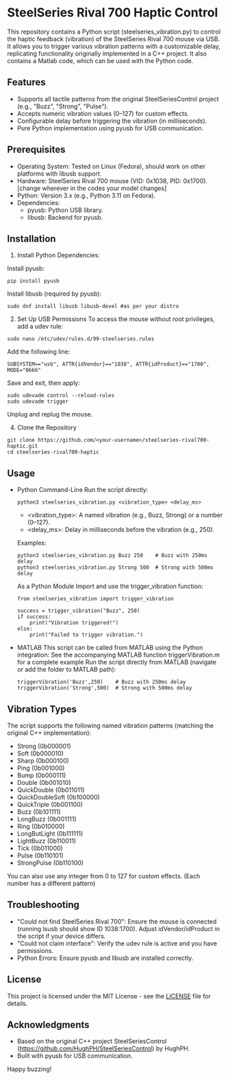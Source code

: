 # SteelSeries Rival 700 Haptic Control

This repository contains a Python script (steelseries_vibration.py) to control the haptic feedback (vibration) of the SteelSeries Rival 700 mouse via USB. It allows you to trigger various vibration patterns with a customizable delay, replicating functionality originally implemented in a C++ project. It also contains a Matlab code, which can be used with the Python code.

## Features
- Supports all tactile patterns from the original SteelSeriesControl project (e.g., "Buzz", "Strong", "Pulse").
- Accepts numeric vibration values (0–127) for custom effects.
- Configurable delay before triggering the vibration (in milliseconds).
- Pure Python implementation using pyusb for USB communication.

## Prerequisites
- Operating System: Tested on Linux (Fedora), should work on other platforms with libusb support.
- Hardware: SteelSeries Rival 700 mouse (VID: 0x1038, PID: 0x1700). [change wherever in the codes your model changes]
- Python: Version 3.x (e.g., Python 3.11 on Fedora).
- Dependencies:
  - pyusb: Python USB library.
  - libusb: Backend for pyusb.

## Installation

1. Install Python Dependencies:

  Install pyusb:
  ```
  pip install pyusb
  ```
  
  Install libusb (required by pyusb):
  ```
  sudo dnf install libusb libusb-devel #as per your distro
  ```

2. Set Up USB Permissions
  To access the mouse without root privileges, add a udev rule:
  ```
  sudo nano /etc/udev/rules.d/99-steelseries.rules
  ```
  Add the following line:
  ```
  SUBSYSTEM=="usb", ATTR{idVendor}=="1038", ATTR{idProduct}=="1700", MODE="0666"
  ```
  Save and exit, then apply:
  ```
  sudo udevadm control --reload-rules
  sudo udevadm trigger
  ```
  Unplug and replug the mouse.

4. Clone the Repository
  ```
  git clone https://github.com/<your-username>/steelseries-rival700-haptic.git
  cd steelseries-rival700-haptic
  ```

## Usage
- Python
    Command-Line
    Run the script directly:
    ```
    python3 steelseries_vibration.py <vibration_type> <delay_ms>
    ```
    - <vibration_type>: A named vibration (e.g., Buzz, Strong) or a number (0–127).
    - <delay_ms>: Delay in milliseconds before the vibration (e.g., 250).
  
    Examples:
    ```
    python3 steelseries_vibration.py Buzz 250    # Buzz with 250ms delay
    python3 steelseries_vibration.py Strong 500  # Strong with 500ms delay
    ```
  
    As a Python Module
    Import and use the trigger_vibration function:
    ```
    from steelseries_vibration import trigger_vibration
  
    success = trigger_vibration("Buzz", 250)
    if success:
        print("Vibration triggered!")
    else:
        print("Failed to trigger vibration.")
    ```
- MATLAB
    This script can be called from MATLAB using the Python integration:
    See the accompanying MATLAB function triggerVibration.m for a complete example
    Run the script directly from MATLAB (navigate or add the folder to MATLAB path):
    ```
    triggerVibration('Buzz',250)    # Buzz with 250ms delay
    triggerVibration('Strong',500)  # Strong with 500ms delay

## Vibration Types
  The script supports the following named vibration patterns (matching the original C++ implementation):
  - Strong (0b000001)
  - Soft (0b000010)
  - Sharp (0b000100)
  - Ping (0b001000)
  - Bump (0b000111)
  - Double (0b001010)
  - QuickDouble (0b011011)
  - QuickDoubleSoft (0b100000)
  - QuickTriple (0b001100)
  - Buzz (0b101111)
  - LongBuzz (0b001111)
  - Ring (0b010000)
  - LongButLight (0b111111)
  - LightBuzz (0b110011)
  - Tick (0b011000)
  - Pulse (0b110101)
  - StrongPulse (0b110100)

  You can also use any integer from 0 to 127 for custom effects. (Each number has a different pattern)

## Troubleshooting
- "Could not find SteelSeries Rival 700": Ensure the mouse is connected (running lsusb should show ID 1038:1700). Adjust idVendor/idProduct in the script if your device differs.
- "Could not claim interface": Verify the udev rule is active and you have permissions.
- Python Errors: Ensure pyusb and libusb are installed correctly.

## License
This project is licensed under the MIT License - see the [LICENSE](LICENSE) file for details.

## Acknowledgments
- Based on the original C++ project SteelSeriesControl (https://github.com/HughPH/SteelSeriesControl) by HughPH.
- Built with pyusb for USB communication.

Happy buzzing!
